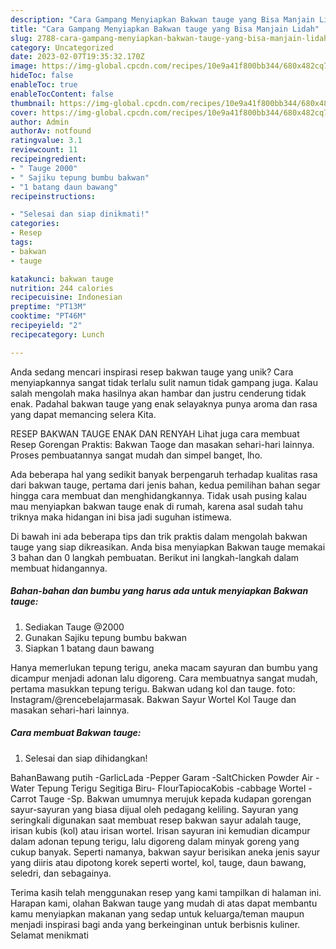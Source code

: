 ```yaml
---
description: "Cara Gampang Menyiapkan Bakwan tauge yang Bisa Manjain Lidah"
title: "Cara Gampang Menyiapkan Bakwan tauge yang Bisa Manjain Lidah"
slug: 2788-cara-gampang-menyiapkan-bakwan-tauge-yang-bisa-manjain-lidah
category: Uncategorized
date: 2023-02-07T19:35:32.170Z
image: https://img-global.cpcdn.com/recipes/10e9a41f800bb344/680x482cq70/bakwan-tauge-foto-resep-utama.jpg
hideToc: false
enableToc: true
enableTocContent: false
thumbnail: https://img-global.cpcdn.com/recipes/10e9a41f800bb344/680x482cq70/bakwan-tauge-foto-resep-utama.jpg
cover: https://img-global.cpcdn.com/recipes/10e9a41f800bb344/680x482cq70/bakwan-tauge-foto-resep-utama.jpg
author: Admin
authorAv: notfound
ratingvalue: 3.1
reviewcount: 11
recipeingredient:
- " Tauge 2000"
- " Sajiku tepung bumbu bakwan"
- "1 batang daun bawang"
recipeinstructions:

- "Selesai dan siap dinikmati!"
categories:
- Resep
tags:
- bakwan
- tauge

katakunci: bakwan tauge 
nutrition: 244 calories
recipecuisine: Indonesian
preptime: "PT13M"
cooktime: "PT46M"
recipeyield: "2"
recipecategory: Lunch

---
```





Anda sedang mencari inspirasi resep bakwan tauge yang unik? Cara menyiapkannya sangat tidak terlalu sulit namun tidak gampang juga. Kalau salah mengolah maka hasilnya akan hambar dan justru cenderung tidak enak. Padahal bakwan tauge yang enak selayaknya punya aroma dan rasa yang dapat memancing selera Kita.





RESEP BAKWAN TAUGE ENAK DAN RENYAH Lihat juga cara membuat Resep Gorengan Praktis: Bakwan Taoge dan masakan sehari-hari lainnya. Proses pembuatannya sangat mudah dan simpel banget, lho.

Ada beberapa hal yang sedikit banyak berpengaruh terhadap kualitas rasa dari bakwan tauge, pertama dari jenis bahan, kedua pemilihan bahan segar hingga cara membuat dan menghidangkannya. Tidak usah pusing kalau mau menyiapkan bakwan tauge enak di rumah, karena asal sudah tahu triknya maka hidangan ini bisa jadi suguhan istimewa.






Di bawah ini ada beberapa tips dan trik praktis dalam mengolah bakwan tauge yang siap dikreasikan. Anda bisa menyiapkan Bakwan tauge memakai 3 bahan dan 0 langkah pembuatan. Berikut ini langkah-langkah dalam membuat hidangannya.

<!--inarticleads1-->

##### Bahan-bahan dan bumbu yang harus ada untuk menyiapkan Bakwan tauge:

1. Sediakan  Tauge @2000
1. Gunakan  Sajiku tepung bumbu bakwan
1. Siapkan 1 batang daun bawang


Hanya memerlukan tepung terigu, aneka macam sayuran dan bumbu yang dicampur menjadi adonan lalu digoreng. Cara membuatnya sangat mudah, pertama masukkan tepung terigu. Bakwan udang kol dan tauge. foto: Instagram/@rencebelajarmasak. Bakwan Sayur Wortel Kol Tauge dan masakan sehari-hari lainnya. 

<!--inarticleads2-->

##### Cara membuat Bakwan tauge:


1. Selesai dan siap dihidangkan!

BahanBawang putih -GarlicLada -Pepper Garam -SaltChicken Powder Air -Water Tepung Terigu Segitiga Biru- FlourTapiocaKobis -cabbage Wortel -Carrot Tauge -Sp. Bakwan umumnya merujuk kepada kudapan gorengan sayur-sayuran yang biasa dijual oleh pedagang keliling. Sayuran yang seringkali digunakan saat membuat resep bakwan sayur adalah tauge, irisan kubis (kol) atau irisan wortel. Irisan sayuran ini kemudian dicampur dalam adonan tepung terigu, lalu digoreng dalam minyak goreng yang cukup banyak. Seperti namanya, bakwan sayur berisikan aneka jenis sayur yang diiris atau dipotong korek seperti wortel, kol, tauge, daun bawang, seledri, dan sebagainya. 

Terima kasih telah menggunakan resep yang kami tampilkan di halaman ini. Harapan kami, olahan Bakwan tauge yang mudah di atas dapat membantu kamu menyiapkan makanan yang sedap untuk keluarga/teman maupun menjadi inspirasi bagi anda yang berkeinginan untuk berbisnis kuliner. Selamat menikmati
